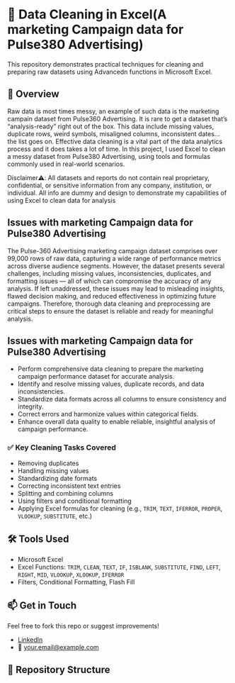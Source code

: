 # 🧼 Data Cleaning in Excel(A marketing Campaign data for Pulse380 Advertising)

This repository demonstrates practical techniques for cleaning and preparing raw datasets using Advancedn functions in Microsoft Excel.

## 📌 Overview

Raw data is most times messy, an example of such data is the marketing campain dataset from Pulse360 Advertising. It is rare to get a dataset that’s
“analysis-ready” right out of the box. This data include missing values, duplicate rows, weird symbols, misaligned columns, inconsistent dates... the
list goes on. Effective data cleaning is a vital part of the data analytics process and it does takes a lot of time. In this project, 
I used Excel to clean a messy dataset from Pulse380 Advertising, using tools and formulas commonly used in real-world scenarios.

Disclaimer⚠️: All datasets and reports do not contain real proprietary, confidential, or sensitive information from any company, institution, or
individual. All info are dummy and design to demonstrate my capabilities of using Excel to clean data for analysis

## Issues with marketing Campaign data for Pulse380 Advertising
The Pulse-360 Advertising marketing campaign dataset comprises over 99,000 rows of raw data, capturing a wide range of performance metrics across
diverse audience segments. However, the dataset presents several challenges, including missing values, inconsistencies, duplicates, and formatting
issues — all of which can compromise the accuracy of any analysis. If left unaddressed, these issues may lead to misleading insights, flawed decision
making, and reduced effectiveness in optimizing future campaigns. Therefore, thorough data cleaning and preprocessing are critical steps to ensure
the dataset is reliable and ready for meaningful analysis.

## Issues with marketing Campaign data for Pulse380 Advertising

* Perform comprehensive data cleaning to prepare the marketing campaign performance dataset for accurate analysis.
* Identify and resolve missing values, duplicate records, and data inconsistencies.
* Standardize data formats across all columns to ensure consistency and integrity.
* Correct errors and harmonize values within categorical fields.
* Enhance overall data quality to enable reliable, insightful analysis of campaign performance.

### ✅ Key Cleaning Tasks Covered

- Removing duplicates  
- Handling missing values  
- Standardizing date formats  
- Correcting inconsistent text entries  
- Splitting and combining columns  
- Using filters and conditional formatting  
- Applying Excel formulas for cleaning (e.g., `TRIM`, `TEXT`, `IFERROR`, `PROPER`, `VLOOKUP`, `SUBSTITUTE`, etc.)


## 🛠️ Tools Used

- Microsoft Excel  
- Excel Functions: `TRIM`, `CLEAN`, `TEXT`, `IF`, `ISBLANK`, `SUBSTITUTE`, `FIND`, `LEFT`, `RIGHT`, `MID`, `VLOOKUP`, `XLOOKUP`, `IFERROR`  
- Filters, Conditional Formatting, Flash Fill  


## 📫 Get in Touch

Feel free to fork this repo or suggest improvements!

- [LinkedIn](https://linkedin.com/in/yourprofile)  
- 📧 your.email@example.com


## 📂 Repository Structure

